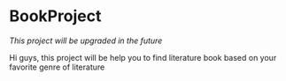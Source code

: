 # BookProject
*This project will be upgraded in the future*

Hi guys, this project will be help you to find literature book based on your favorite genre of literature
